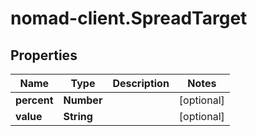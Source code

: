 # nomad-client.SpreadTarget

## Properties

Name | Type | Description | Notes
------------ | ------------- | ------------- | -------------
**percent** | **Number** |  | [optional] 
**value** | **String** |  | [optional] 


